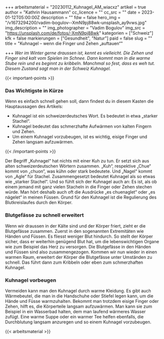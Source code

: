 +++
arbeitsmaterial = "20230112_Kuhnagel_AM_wiacxz"
artikel = true
author = "Kathrin Hausammann"
cc_licence = ""
cc_src = ""
date = 2023-01-12T05:00:00Z
description = ""
fdw = false
hero_img = "/v1673294200/vadim-bogulov--XmN9pj88wk-unsplash_ay9vws.jpg"
img_description = ""
img_photographer = "Vadim Bogulov"
img_src = "https://unsplash.com/de/fotos/-XmN9pj88wk"
kategorien = ["Schweiz"]
kfk = false
markierungen = ["Gesundheit", "Natur"]
paid = false
slug = ""
title = "Kuhnagel – wenn die Finger und Zehen „auftauen“"

+++
_Wer im Winter gerne draussen ist, kennt es vielleicht. Die Zehen und Finger sind kalt vom Spielen im Schnee. Dann kommt man in die warme Stube rein und es beginnt zu kribbeln. Manchmal so fest, dass es weh tut. Diesem Zustand sagt man in der Schweiz Kuhnagel._

{{< important-points >}} <h3>Das Wichtigste in Kürze</h3>

<p>Wenn es einfach schnell gehen soll, dann findest du in diesem Kasten die Hauptaussagen des Artikels:</p>

<ul>

<li>Kuhnagel ist ein schweizerdeutsches Wort. Es bedeutet in etwa „starker Stachel“.</li>

<li>Kuhnagel bedeutet das schmerzhafte Aufwärmen von kalten Fingern und Zehen.</li>

<li>Um einem Kuhnagel vorzubeugen, ist es wichtig, eisige Finger und Zehen langsam aufzuwärmen.</li>

</ul> {{< /important-points >}}

Der Begriff „Kuhnagel“ hat nichts mit einer Kuh zu tun. Er setzt sich aus alten schweizerdeutschen Wörtern zusammen. „Kuh“, respektive „Chue“ kommt von „chuon“, was kühn oder stark bedeutete. Und „Nagel“ kommt von „Agle“ für Stachel. Zusammengesetzt bedeutet Kuhnagel als so etwas wie „starker Stachel“. Und so fühlt sich der Kuhnagel auch an: Es ist, als ob einem jemand mit ganz vielen Stacheln in die Finger oder Zehen stechen würde. Man hört deshalb auch oft die Ausdrücke „es chuenaglet“ oder „es nägelet“ in meinen Füssen. Grund für den Kuhnagel ist die Regulierung des Blutkreislaufes durch den Körper.

### Blutgefässe zu schnell erweitert

Wenn wir draussen in der Kälte sind und der Körper friert, zieht er die Blutgefässe zusammen. Zuerst in den sogenannten Extremitäten wie Händen und Füssen. Es fliesst weniger Blut hindurch. So stellt der Körper sicher, dass er weiterhin genügend Blut hat, um die lebenswichtigen Organe wie zum Beispiel das Herz zu versorgen. Die Blutgefässe in den Händen und Füssen sind also zusammengezogen. Kommen wir nun wieder in einen warmen Raum, erweitert der Körper die Blutgefässe unter Umständen zu schnell. Das führt dann zum Kribbeln oder eben zum schmerzhaften Kuhnagel.

### Kuhnagel vorbeugen

Vermeiden kann man den Kuhnagel durch warme Kleidung. Es gibt auch Wärmebeutel, die man in die Handschuhe oder Stiefel legen kann, um die Hände und Füsse warmzuhalten. Bekommt man trotzdem eisige Finger oder Zehen, hilft es, die Körperteile langsam aufzuwärmen. Man kann sie zum Beispiel in ein Wasserbad halten, dem man laufend wärmeres Wasser zufügt. Eine warme Suppe oder ein warmer Tee helfen ebenfalls, die Durchblutung langsam anzuregen und so einem Kuhnagel vorzubeugen.



 {{< arbeitsmaterial >}} 